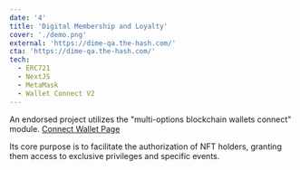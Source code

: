 ```yaml
---
date: '4'
title: 'Digital Membership and Loyalty'
cover: './demo.png'
external: 'https://dime-qa.the-hash.com/'
cta: 'https://dime-qa.the-hash.com/'
tech:
  - ERC721
  - NextJS
  - MetaMask
  - Wallet Connect V2
---
```


An endorsed project utilizes the "multi-options blockchain wallets connect" module. [Connect Wallet Page](https://dime-qa.the-hash.com/connect-wallet)

Its core purpose is to facilitate the authorization of NFT holders, granting them access to exclusive privileges and specific events.
